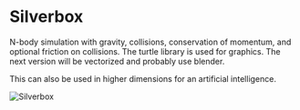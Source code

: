 # Silverbox
N-body simulation with gravity, collisions, conservation of momentum, and optional friction on collisions.
The turtle library is used for graphics. The next version will be vectorized and probably use blender.

This can also be used in higher dimensions for an artificial intelligence.

![Silverbox](https://github.com/BryceP-44/silverbox/blob/main/Screenshot%202022-01-31%20001137.png)

